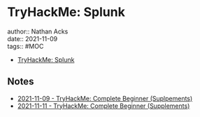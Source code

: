 # TryHackMe: Splunk

author:: Nathan Acks  
date:: 2021-11-09  
tags:: #MOC

* [TryHackMe: Splunk](https://tryhackme.com/room/bpsplunk)

## Notes

* [2021-11-09 - TryHackMe: Complete Beginner (Suplpements)](../log/2021-11-09-tryhackme-complete-beginner-supplements.md)
* [2021-11-11 - TryHackMe: Complete Beginner (Supplements)](../log/2021-11-11-tryhackme-complete-beginner-supplements.md)
